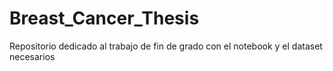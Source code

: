 # Breast_Cancer_Thesis
Repositorio dedicado al trabajo de fin de grado con el notebook y el dataset necesarios
